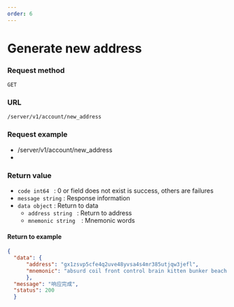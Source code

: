 ```yaml
---
order: 6
---
```


# Generate new address       

### Request method
`GET`    

### URL
`/server/v1/account/new_address`   


### Request example
- /server/v1/account/new_address 
- 
### Return value
- `code int64 `  : 0 or field does not exist is success, others are failures
- `message string` : Response information
- `data object`    : Return to data
    - `address string ` : Return to address
    - `mnemonic string  `: Mnemonic words


#### Return to example
```json
{
  "data": {
      "address": "gx1zsvp5cfe4q2uve48yvsa4s4mr385utjqw3jefl",
      "mnemonic": "absurd coil front control brain kitten bunker beach remember limit hour else enact bone region divert biology balcony vacant regular motor prevent female kit"
      },
  "message": "响应完成",
  "status": 200
  }
```